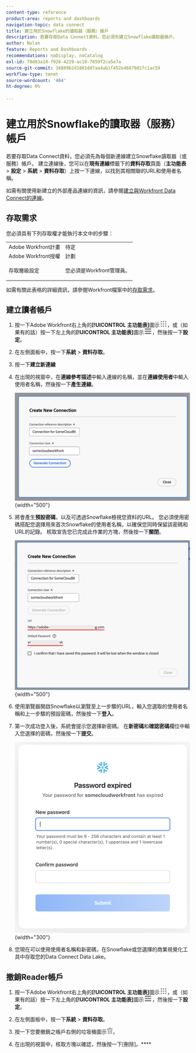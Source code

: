 ```yaml
---
content-type: reference
product-area: reports and dashboards
navigation-topic: data connect
title: 建立用於Snowflake的讀取器（服務）帳戶
description: 若要存取Data Connect資料，您必須先建立Snowflake讀取器帳戶。
author: Nolan
feature: Reports and Dashboards
recommendations: noDisplay, noCatalog
exl-id: 70d83a10-f926-4229-ac10-7659f2ca5e7a
source-git-commit: 16809b2d1801dd7aa4ab1f452e4687601fc1ac59
workflow-type: tm+mt
source-wordcount: '464'
ht-degree: 0%

---
```


# 建立用於Snowflake的讀取器（服務）帳戶

若要存取Data Connect資料，您必須先為每個新連線建立Snowflake讀取器（或服務）帳戶。 建立連線後，您可以在&#x200B;**現有連線**&#x200B;標籤下的&#x200B;**資料存取**&#x200B;頁面（**主功能表** > **設定** > **系統** > **資料存取**）上按一下連線，以找到其相關聯的URL和使用者名稱。

如需有關使用新建立的外部產品連線的資訊，請參閱[建立與Workfront Data Connect的連線](/help/quicksilver/reports-and-dashboards/data-lake/share-data-externally.md)。

## 存取需求

您必須具有下列存取權才能執行本文中的步驟：

<table style="table-layout:auto"> 
 <col> 
 <col> 
 <tbody> 
  <tr> 
   <td role="rowheader">Adobe Workfront計畫</td> 
   <td>待定</td> 
  </tr> 
  <tr> 
   <td role="rowheader">Adobe Workfront授權</td> 
   <td>計劃</td> 
  </tr> 
  <tr> 
   <td role="rowheader">存取層級設定</td> 
   <td> <p>您必須是Workfront管理員。</p></td> 
  </tr> 
 </tbody> 
</table>

如需有關此表格的詳細資訊，請參閱Workfront檔案中的[存取需求](/help/quicksilver/administration-and-setup/add-users/access-levels-and-object-permissions/access-level-requirements-in-documentation.md)。

## 建立讀者帳戶

1. 按一下Adobe Workfront右上角的&#x200B;**[!UICONTROL 主功能表]**&#x200B;圖示![主功能表](/help/_includes/assets/main-menu-icon.png)，或（如果有的話）按一下左上角的&#x200B;**[!UICONTROL 主功能表]**&#x200B;圖示![主功能表](/help/_includes/assets/main-menu-icon-left-nav.png)，然後按一下&#x200B;**設定**。

1. 在左側面板中，按一下&#x200B;**系統** > **資料存取**。

1. 按一下&#x200B;**建立新連線**

1. 在出現的視窗中，在&#x200B;**連線參考描述**&#x200B;中輸入連線的名稱，並在&#x200B;**連線使用者**&#x200B;中輸入使用者名稱，然後按一下&#x200B;**產生連線**。

   ![建立讀取器帳戶](/help/quicksilver/reports-and-dashboards/data-lake/assets/new-reader-connection.png) {width="500"}

1. 將會產生&#x200B;**預設密碼**，以及可透過Snowflake檢視您資料的URL。 您必須使用密碼搭配您選擇用來首次Snowflake的使用者名稱，以確保您同時保留該密碼和URL的記錄。 核取宣告您已完成此作業的方塊，然後按一下&#x200B;**關閉**。

   ![預設帳戶密碼](/help/quicksilver/reports-and-dashboards/data-lake/assets/default-password-reader-account.png) {width="500"}

1. 使用瀏覽器開啟Snowflake以瀏覽至上一步驟的URL，輸入您選取的使用者名稱和上一步驟的預設密碼，然後按一下&#x200B;**登入**。

1. 第一次成功登入後，系統會提示您選擇新密碼。 在&#x200B;**新密碼**&#x200B;和&#x200B;**確認密碼**&#x200B;欄位中輸入您選擇的密碼，然後按一下&#x200B;**提交**。

   ![重設Snowflake密碼](/help/quicksilver/reports-and-dashboards/data-lake/assets/reset-snowflake-password.png) {width="300"}

1. 您現在可以使用使用者名稱和新密碼，在Snowflake或您選擇的商業視覺化工具中存取您的Data Connect Data Lake。

## 撤銷Reader帳戶

1. 按一下Adobe Workfront右上角的&#x200B;**[!UICONTROL 主功能表]**&#x200B;圖示![主功能表](/help/_includes/assets/main-menu-icon.png)，或（如果有的話）按一下左上角的&#x200B;**[!UICONTROL 主功能表]**&#x200B;圖示![主功能表](/help/_includes/assets/main-menu-icon-left-nav.png)，然後按一下&#x200B;**設定**。

1. 在左側面板中，按一下&#x200B;**系統** > **資料存取**。

1. 按一下您要撤銷之帳戶右側的垃圾桶圖示![刪除圖示](/help/quicksilver/reports-and-dashboards/data-lake/assets/delete.png)。

1. 在出現的視窗中，核取方塊以確認，然後按一下[刪除]。****
